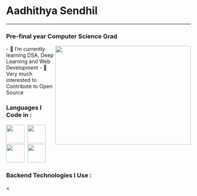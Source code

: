 #  Aadhithya Sendhil
---
### Pre-final year Computer Science Grad
<img align="right" width='370' height='270' src='https://media1.tenor.com/m/41I-iMyClCgAAAAd/programmer-programming.gif'>
- 🌱 I’m currently learning DSA, Deep Learning and Web Development
- 👯 Very much interested to Contribute to Open Source

### Languages I Code in : 
<img src="https://cdn-icons-png.flaticon.com/512/5968/5968350.png" width="50px" height="50px">&nbsp;&nbsp;<img src="https://cdn-icons-png.flaticon.com/512/226/226777.png" width="50px" height="50px">&nbsp;&nbsp;<img src="https://www.interviewbit.com/blog/wp-content/uploads/2021/09/C-2.png" width="50px" height="50px">&nbsp;&nbsp;<img src="https://upload.wikimedia.org/wikipedia/commons/thumb/b/bd/Logo_C_sharp.svg/910px-Logo_C_sharp.svg.png" width="50px" height="50px">




### Backend Technologies I Use :

<
<!--
**PazhayaSoru/PazhayaSoru** is a ✨ _special_ ✨ repository because its `README.md` (this file) appears on your GitHub profile.

Here are some ideas to get you started:

- 🔭 I’m currently working on ...
- 🌱 I’m currently learning ...
- 👯 I’m looking to collaborate on ...
- 🤔 I’m looking for help with ...
- 💬 Ask me about ...
- 📫 How to reach me: ...
- 😄 Pronouns: ...
- ⚡ Fun fact: ...
-->
